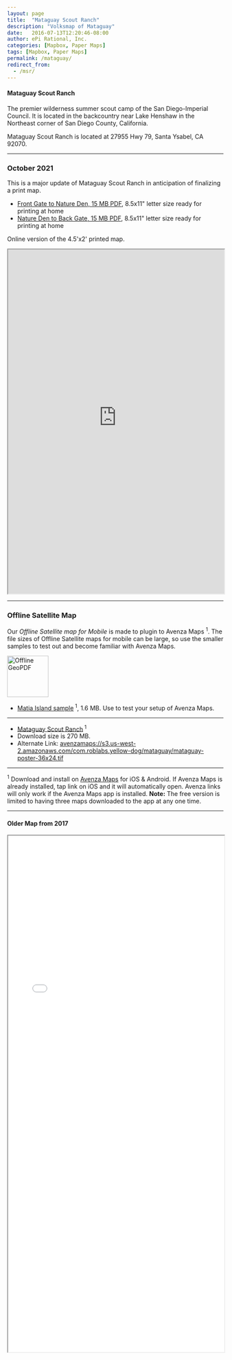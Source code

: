 ```yaml
---
layout: page
title:  "Mataguay Scout Ranch"
description: "Volksmap of Mataguay"
date:   2016-07-13T12:20:46-08:00
author: ePi Rational, Inc.
categories: [Mapbox, Paper Maps]
tags: [Mapbox, Paper Maps]
permalink: /mataguay/
redirect_from:
  - /msr/
---
```


#### Mataguay Scout Ranch

The premier wilderness summer scout camp of the San Diego-Imperial Council. It is located in the backcountry near Lake Henshaw in the Northeast corner of San Diego County, California.

Mataguay Scout Ranch is located at 27955 Hwy 79, Santa Ysabel, CA 92070.

---

### October 2021

This is a major update of Mataguay Scout Ranch in anticipation of finalizing a print map.

* [Front Gate to Nature Den, 15 MB PDF](https://s3.us-west-2.amazonaws.com/com.roblabs.yellow-dog/mataguay/mataguay.pdf), 8.5x11" letter size ready for printing at home
* [Nature Den to Back Gate, 15 MB PDF](https://s3.us-west-2.amazonaws.com/com.roblabs.yellow-dog/mataguay/mataguay_2.pdf), 8.5x11" letter size ready for printing at home

Online version of the 4.5'x2' printed map.

<iframe allowfullscreen="true" width = "100%" height = "800" src="https://s3.us-west-2.amazonaws.com/com.roblabs.yellow-dog/mataguay/mataguay-poster-54x24/leaflet-2021.html">
  <p>Your browser does not support iframes.</p>
</iframe>

---

### Offline Satellite Map

Our *Offline Satellite map for Mobile* is made to plugin to Avenza Maps <sup>1</sup>.   The file sizes of Offline Satellite maps for mobile can be large, so use the smaller samples to test out and become familiar with Avenza Maps.

[<img alt="Offline GeoPDF" src="https://RobLabs.com/assets/img/avenza-matia.png" width="96" height="96" >](avenzamaps://s3-us-west-2.amazonaws.com/com.roblabs.yellow-dog/avenzamaps/tmp/ps/puget-sound-matia.tif)
* [Matia Island sample](avenzamaps://s3-us-west-2.amazonaws.com/com.roblabs.yellow-dog/avenzamaps/tmp/ps/puget-sound-matia.tif)<sup> 1</sup>, 1.6 MB.  Use to test your setup of Avenza Maps.

---

* [Mataguay Scout Ranch](avenzamaps://s3.us-west-2.amazonaws.com/com.roblabs.yellow-dog/mataguay/mataguay-poster-36x24.tif)<sup> 1</sup>
*  Download size is 270 MB.
* Alternate Link:  [avenzamaps://s3.us-west-2.amazonaws.com/com.roblabs.yellow-dog/mataguay/mataguay-poster-36x24.tif](avenzamaps://s3.us-west-2.amazonaws.com/com.roblabs.yellow-dog/mataguay/mataguay-poster-36x24.tif)

---

<sup>1</sup> Download and install on [Avenza Maps](https://www.avenzamaps.com) for iOS & Android. If Avenza Maps is already installed, tap link on iOS and it will automatically open.  Avenza links will only work if the Avenza Maps app is installed.  **Note:** The free version is limited to having three maps downloaded to the app at any one time.

---

#### Older Map from 2017

<iframe allowfullscreen="true" width = "100%" height = "1200" src="/Volksmaps/mataguay/">
  <p>Your browser does not support iframes.</p>
</iframe>
